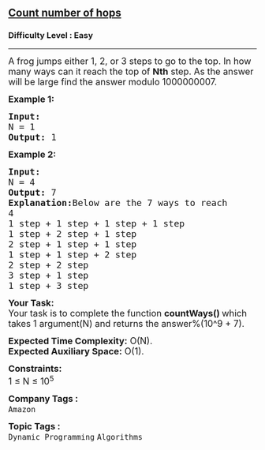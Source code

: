 <h2><a href="https://practice.geeksforgeeks.org/problems/count-number-of-hops-1587115620/1?page=1&difficulty[]=-2&difficulty[]=-1&difficulty[]=0&category[]=Dynamic%20Programming&sortBy=submissions">Count number of hops</a></h2><h3>Difficulty Level : Easy</h3><hr><div class="problems_problem_content__Xm_eO"><p><span style="font-size: 18px;">A frog jumps either 1, 2, or 3 steps to go to the top. In how many ways can it reach the top of <strong>Nth</strong> step. As the answer will be large find the answer modulo 1000000007.</span></p>
<p><span style="font-size: 18px;"><strong>Example 1:</strong></span></p>
<pre><span style="font-size: 18px;"><strong>Input:
</strong>N = 1
<strong>Output: </strong>1</span>
</pre>
<p><span style="font-size: 18px;"><strong>Example 2:</strong></span></p>
<pre><span style="font-size: 18px;"><strong>Input:
</strong>N = 4
<strong>Output: </strong>7<strong>
Explanation:</strong>Below are the 7 ways to reach
4
1 step + 1 step + 1 step + 1 step
1 step + 2 step + 1 step
2 step + 1 step + 1 step
1 step + 1 step + 2 step
2 step + 2 step
3 step + 1 step
1 step + 3 step</span></pre>
<p><span style="font-size: 18px;"><strong>Your Task:</strong><br>Your task is to complete the function <strong>countWays()&nbsp;</strong>which takes 1 argument(N) and returns the answer%(10^9 + 7).</span></p>
<p><span style="font-size: 18px;"><strong>Expected Time Complexity:</strong>&nbsp;O(N).<br><strong>Expected Auxiliary Space:</strong>&nbsp;O(1).</span></p>
<p><span style="font-size: 18px;"><strong>Constraints:</strong><br>1 ≤ N ≤ 10<sup>5</sup></span></p></div><p><span style=font-size:18px><strong>Company Tags : </strong><br><code>Amazon</code>&nbsp;<br><p><span style=font-size:18px><strong>Topic Tags : </strong><br><code>Dynamic Programming</code>&nbsp;<code>Algorithms</code>&nbsp;